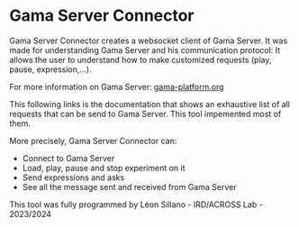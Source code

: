 # Gama Server Connector

Gama Server Connector creates a websocket client of Gama Server. It was made for understanding Gama Server and his communication protocol: It allows the user to understand how to make customized requests (play, pause, expression,...).

For more information on Gama Server: [gama-platform.org](https://gama-platform.org/wiki/HeadlessServer)

This following links is the documentation that shows an exhaustive list of all requests that can be send to Gama Server. This tool impemented most of them.


More precisely, Gama Server Connector can:
- Connect to Gama Server
- Load, play, pause and stop experiment on it
- Send expressions and asks
- See all the message sent and received from Gama Server

This tool was fully programmed by Léon Sillano - IRD/ACROSS Lab - 2023/2024